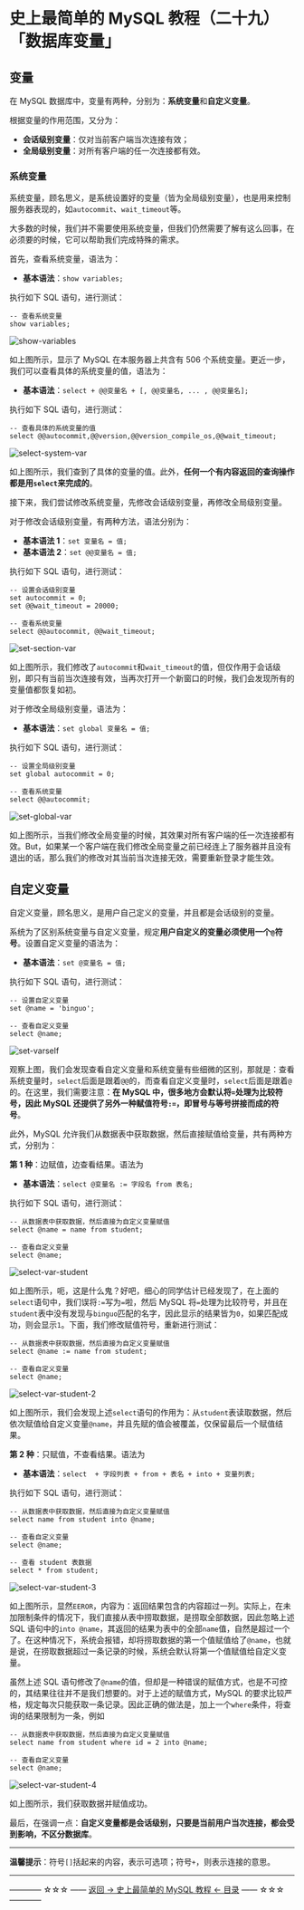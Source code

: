 # 史上最简单的 MySQL 教程（二十九）「数据库变量」

## 变量

在 MySQL 数据库中，变量有两种，分别为：**系统变量**和**自定义变量**。

根据变量的作用范围，又分为：

 - **会话级别变量**：仅对当前客户端当次连接有效；
 - **全局级别变量**：对所有客户端的任一次连接都有效。

### 系统变量

系统变量，顾名思义，是系统设置好的变量（皆为全局级别变量），也是用来控制服务器表现的，如`autocommit`、`wait_timeout`等。

大多数的时候，我们并不需要使用系统变量，但我们仍然需要了解有这么回事，在必须要的时候，它可以帮助我们完成特殊的需求。

首先，查看系统变量，语法为：

- **基本语法**：`show variables;`

执行如下 SQL 语句，进行测试：

```
-- 查看系统变量
show variables;
```

![show-variables](https://github.com/guobinhit/mysql-tutorial/blob/master/images/database-variable/show-variables.png)

如上图所示，显示了 MySQL 在本服务器上共含有 506 个系统变量。更近一步，我们可以查看具体的系统变量的值，语法为：

- **基本语法**：`select + @@变量名 + [, @@变量名, ... , @@变量名];`

执行如下 SQL 语句，进行测试：

```
-- 查看具体的系统变量的值
select @@autocommit,@@version,@@version_compile_os,@@wait_timeout;
```

![select-system-var](https://github.com/guobinhit/mysql-tutorial/blob/master/images/database-variable/select-system-var.png)

如上图所示，我们查到了具体的变量的值。此外，**任何一个有内容返回的查询操作都是用`select`来完成的**。

接下来，我们尝试修改系统变量，先修改会话级别变量，再修改全局级别变量。

对于修改会话级别变量，有两种方法，语法分别为：

- **基本语法 1**：`set 变量名 = 值;`
- **基本语法 2**：`set @@变量名 = 值;`

执行如下 SQL 语句，进行测试：

```
-- 设置会话级别变量
set autocommit = 0;
set @@wait_timeout = 20000;

-- 查看系统变量
select @@autocommit, @@wait_timeout;
```

![set-section-var](https://github.com/guobinhit/mysql-tutorial/blob/master/images/database-variable/set-section-var.png)

如上图所示，我们修改了`autocommit`和`wait_timeout`的值，但仅作用于会话级别，即只有当前当次连接有效，当再次打开一个新窗口的时候，我们会发现所有的变量值都恢复如初。

对于修改全局级别变量，语法为：

- **基本语法**：`set global 变量名 = 值;`

执行如下 SQL 语句，进行测试：

```
-- 设置全局级别变量
set global autocommit = 0;

-- 查看系统变量
select @@autocommit;
```

![set-global-var](https://github.com/guobinhit/mysql-tutorial/blob/master/images/database-variable/set-global-var.png)

如上图所示，当我们修改全局变量的时候，其效果对所有客户端的任一次连接都有效。But，如果某一个客户端在我们修改全局变量之前已经连上了服务器并且没有退出的话，那么我们的修改对其当前当次连接无效，需要重新登录才能生效。

## 自定义变量

自定义变量，顾名思义，是用户自己定义的变量，并且都是会话级别的变量。

系统为了区别系统变量与自定义变量，规定**用户自定义的变量必须使用一个`@`符号**。设置自定义变量的语法为：

- **基本语法**：`set @变量名 = 值;`

执行如下 SQL 语句，进行测试：

```
-- 设置自定义变量
set @name = 'binguo';

-- 查看自定义变量
select @name;
```

![set-varself](https://github.com/guobinhit/mysql-tutorial/blob/master/images/database-variable/set-varself.png)

观察上图，我们会发现查看自定义变量和系统变量有些细微的区别，那就是：查看系统变量时，`select`后面是跟着`@@`的，而查看自定义变量时，`select`后面是跟着`@`的。在这里，我们需要注意：**在 MySQL 中，很多地方会默认将`=`处理为比较符号，因此 MySQL 还提供了另外一种赋值符号`:=`，即冒号与等号拼接而成的符号**。

此外，MySQL 允许我们从数据表中获取数据，然后直接赋值给变量，共有两种方式，分别为：

**第 1 种**：边赋值，边查看结果。语法为

- **基本语法**：`select @变量名 := 字段名 from 表名;`

执行如下 SQL 语句，进行测试：

```
-- 从数据表中获取数据，然后直接为自定义变量赋值
select @name = name from student;

-- 查看自定义变量
select @name;
```

![select-var-student](https://github.com/guobinhit/mysql-tutorial/blob/master/images/database-variable/select-var-student.png)

如上图所示，呃，这是什么鬼？好吧，细心的同学估计已经发现了，在上面的`select`语句中，我们误将`:=`写为`=`啦，然后 MySQL 将`=`处理为比较符号，并且在`student`表中没有发现与`binguo`匹配的名字，因此显示的结果皆为`0`，如果匹配成功，则会显示`1`。下面，我们修改赋值符号，重新进行测试：

```
-- 从数据表中获取数据，然后直接为自定义变量赋值
select @name := name from student;

-- 查看自定义变量
select @name;
```

![select-var-student-2](https://github.com/guobinhit/mysql-tutorial/blob/master/images/database-variable/select-var-student-2.png)

如上图所示，我们会发现上述`select`语句的作用为：从`student`表读取数据，然后依次赋值给自定义变量`@name`，并且先赋的值会被覆盖，仅保留最后一个赋值结果。

**第 2 种**：只赋值，不查看结果。语法为

- **基本语法**：`select  + 字段列表 + from + 表名 + into + 变量列表;`

执行如下 SQL 语句，进行测试：

```
-- 从数据表中获取数据，然后直接为自定义变量赋值
select name from student into @name;

-- 查看自定义变量
select @name;

-- 查看 student 表数据
select * from student;
```

![select-var-student-3](https://github.com/guobinhit/mysql-tutorial/blob/master/images/database-variable/select-var-student-3.png)


如上图所示，显然`EEROR`，内容为：返回结果包含的内容超过一列。实际上，在未加限制条件的情况下，我们直接从表中捞取数据，是捞取全部数据，因此忽略上述 SQL 语句中的`into @name`，其返回的结果为表中的全部`name`值，自然是超过一个了。在这种情况下，系统会报错，却将捞取数据的第一个值赋值给了`@name`，也就是说，在捞取数据超过一条记录的时候，系统会默认将第一个值赋值给自定义变量。

虽然上述 SQL 语句修改了`@name`的值，但却是一种错误的赋值方式，也是不可控的，其结果往往并不是我们想要的。对于上述的赋值方式，MySQL 的要求比较严格，规定每次只能获取一条记录。因此正确的做法是，加上一个`where`条件，将查询的结果限制为一条，例如

```
-- 从数据表中获取数据，然后直接为自定义变量赋值
select name from student where id = 2 into @name;

-- 查看自定义变量
select @name;
```

![select-var-student-4](https://github.com/guobinhit/mysql-tutorial/blob/master/images/database-variable/select-var-student-4.png)

如上图所示，我们获取数据并赋值成功。

最后，在强调一点：**自定义变量都是会话级别，只要是当前用户当次连接，都会受到影响，不区分数据库**。


----------

**温馨提示**：符号`[]`括起来的内容，表示可选项；符号`+`，则表示连接的意思。


----------
———— ☆☆☆ —— [返回 -> 史上最简单的 MySQL 教程 <- 目录](https://github.com/guobinhit/mysql-tutorial/blob/master/README.md) —— ☆☆☆ ————
